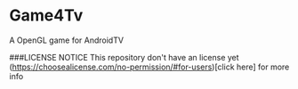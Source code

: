 # Game4Tv
A OpenGL game for AndroidTV




###LICENSE NOTICE
This repository don't have an license yet
(https://choosealicense.com/no-permission/#for-users)[click here] for more info
